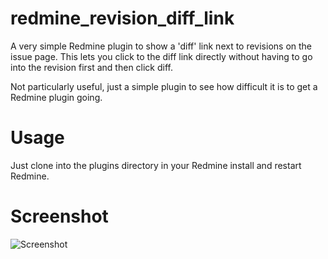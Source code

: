 # redmine_revision_diff_link

A very simple Redmine plugin to show a 'diff' link next to revisions
on the issue page.  This lets you click to the diff link directly
without having to go into the revision first and then click diff.

Not particularly useful, just a simple plugin to see how difficult it
is to get a Redmine plugin going.

# Usage

Just clone into the plugins directory in your Redmine install and
restart Redmine.

# Screenshot

![Screenshot](https://raw.github.com/mulvaney/redmine_revision_diff_link/master/images/screenshot.png)
